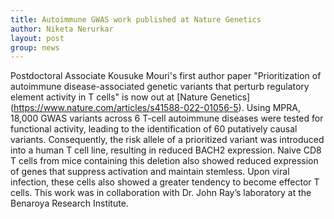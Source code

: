 ```yaml
---
title: Autoimmune GWAS work published at Nature Genetics
author: Niketa Nerurkar
layout: post
group: news
---
```


Postdoctoral Associate Kousuke Mouri's first author paper "Prioritization of autoimmune disease-associated genetic variants that perturb regulatory element activity in T cells" is now out at [Nature Genetics] (https://www.nature.com/articles/s41588-022-01056-5). Using MPRA, 18,000 GWAS variants across 6 T-cell autoimmune diseases were tested for functional activity, leading to the identification of 60 putatively causal variants. Consequently, the risk allele of a prioritized variant was introduced into a human T cell line, resulting in reduced BACH2 expression. Naive CD8 T cells from mice containing this deletion also showed reduced expression of genes that suppress activation and maintain stemless. Upon viral infection, these cells also showed a greater tendency to become effector T cells. This work was in collaboration with Dr. John Ray’s laboratory at the Benaroya Research Institute. 
